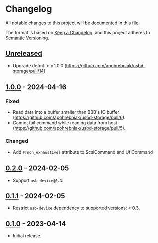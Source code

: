 # Changelog

All notable changes to this project will be documented in this file.

The format is based on [Keep a Changelog](https://keepachangelog.com/en/1.0.0/),
and this project adheres to [Semantic Versioning](https://semver.org/spec/v2.0.0.html).

## [Unreleased]

- Upgrade defmt to v.1.0.0 (https://github.com/apohrebniak/usbd-storage/pull/14)

## [1.0.0] - 2024-04-16

### Fixed

- Read data into a buffer smaller than BBB's IO buffer (https://github.com/apohrebniak/usbd-storage/pull/6).
- Cannot fail command while reading data from host (https://github.com/apohrebniak/usbd-storage/pull/5).

### Changed

- Add `#[non_exhaustive]` attribute to ScsiCommand and UfiCommand

## [0.2.0] - 2024-02-05

- Support `usb-device@0.3`.

## [0.1.1] - 2024-02-05

- Restrict `usb-device` dependency to supported versions: < 0.3.

## [0.1.0] - 2023-04-14

- Initial release.

[unreleased]: https://github.com/apohrebniak/usbd-storage/compare/v1.0.0...HEAD
[1.0.0]: https://github.com/apohrebniak/usbd-storage/releases/tag/v1.0.0
[0.2.0]: https://github.com/apohrebniak/usbd-storage/releases/tag/v0.2.0
[0.1.1]: https://github.com/apohrebniak/usbd-storage/releases/tag/v0.1.1
[0.1.0]: https://github.com/apohrebniak/usbd-storage/releases/tag/v0.1.0
